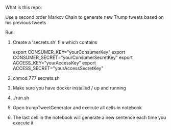 What is this repo:

Use a second order Markov Chain to generate new Trump tweets based on his previous tweets

Run:

1. Create a 'secrets.sh' file which contains

    export CONSUMER_KEY="yourConsumerKey"
    export CONSUMER_SECRET="yourConsumerSecretKey"
    export ACCESS_KEY="yourAccessKey"
    export ACCESS_SECRET="yourAccessSecretKey"

2. chmod 777 secrets.sh

3. Make sure you have docker installed / up and running

4. ./run.sh

5. Open trumpTweetGenerator and execute all cells in notebook

6. The last cell in the notebook will generate a new sentence each time you execute it
